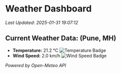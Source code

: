 
# Weather Dashboard

_Last Updated: 2025-01-31 19:07:12_

## Current Weather Data: (Pune, MH)
- **Temperature:** 21.2 °C ![Temperature Badge](https://img.shields.io/badge/Temperature-Medium%20Temp-green)
- **Wind Speed:** 2.0 km/h ![Wind Speed Badge](https://img.shields.io/badge/Wind%20Speed-Low%20Wind-blue)

*Powered by Open-Meteo API*
